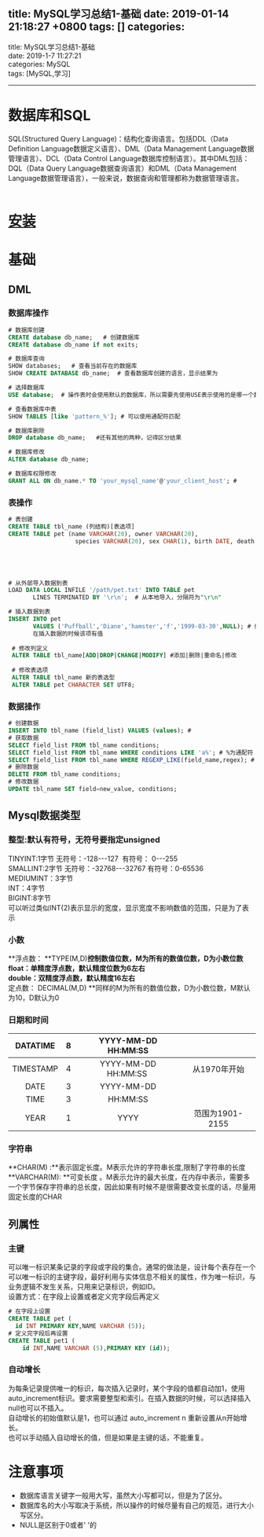 
title: MySQL学习总结1-基础
date: 2019-01-14 21:18:27 +0800
tags: []
categories: 
---

title: MySQL学习总结1-基础<br />date: 2019-1-7 11:27:21<br />categories: MySQL<br />tags: [MySQL,学习]

---

# 数据库和SQL

SQL(Structured
Query Language)：结构化查询语言。包括DDL（Data Definition Language数据定义语言）、DML（Data Management Language数据管理语言）、DCL（Data Control Language数据库控制语言）。其中DML包括：DQL（Data Query Language数据查询语言）和DML（Data Management Language数据管理语言），一般来说，数据查询和管理都称为数据管理语言。  <br />   
# [安装]()
# 基础
## DML
### 数据库操作
```sql
# 数据库创建
CREATE database db_name;   # 创建数据库
CREATE database db_name if not exits;  

# 数据库查询
SHOW databases;   # 查看当前存在的数据库
SHOW CREATE DATABASE db_name;  # 查看数据库创建的语言，显示结果为

# 选择数据库
USE database;  # 操作表时会使用默认的数据库，所以需要先使用USE表示使用的是哪一个数据库

# 查看数据库中表
SHOW TABLES [like 'pattern_%']; # 可以使用通配符匹配

# 数据库删除
DROP database db_name;   #还有其他的两种，记得区分结果

# 数据库修改
ALTER database db_name;  

# 数据库权限修改
GRANT ALL ON db_name.* TO 'your_mysql_name'@'your_client_host'; # 
```

### 表操作

```sql
# 表创建
CREATE TABLE tbl_name (列结构)[表选项]
CREATE TABLE pet (name VARCHAR(20), owner VARCHAR(20), 
                   species VARCHAR(20), sex CHAR(1), birth DATE, death DATE);





# 从外部导入数据到表
LOAD DATA LOCAL INFILE '/path/pet.txt' INTO TABLE pet
       LINES TERMINATED BY '\r\n';  # 从本地导入，分隔符为"\r\n"

# 插入数据到表
INSERT INTO pet
       VALUES ('Puffball','Diane','hamster','f','1999-03-30',NULL); # 如果设置了NOT NULL，则需要
       在插入数据的时候该项有值
 
 # 修改列定义
 ALTER TABLE tbl_name[ADD|DROP|CHANGE|MODIFY] #添加|删除|重命名|修改
 
 # 修改表选项
 ALTER TABLE tbl_name 新的表选型
 ALTER TABLE pet CHARACTER SET UTF8;
```

### 数据操作

```sql
# 创建数据
INSERT INTO tbl_name (field_list) VALUES (values); #
# 获取数据
SELECT field_list FROM tbl_name conditions;
SELECT field_list FROM tbl_name WHERE conditions LIKE 'a%'; # %为通配符
SELECT field_list FROM tbl_name WHERE REGEXP_LIKE(field_name,regex); # 使用正则表达式匹配
# 删除数据
DELETE FROM tbl_name conditions;
# 修改数据
UPDATE tbl_name SET field=new_value, conditions;
```

## Mysql数据类型
### 整型:默认有符号，无符号要指定unsigned
TINYINT:1字节 无符号：-128---127  有符号： 0---255<br />SMALLINT:2字节 无符号：-32768---32767 有符号：0-65536<br />MEDIUMINT：3字节<br />INT：4字节<br />BIGINT:8字节<br />可以听过类似INT(2)表示显示的宽度，显示宽度不影响数值的范围，只是为了表示

### 小数
**浮点数： **TYPE(M,D)**控制数值位数，M为所有的数值位数，D为小数位数<br />float：单精度浮点数，默认精度位数为6左右<br />double：双精度浮点数，默认精度16左右<br />** 定点数： DECIMAL(M,D) **同样的M为所有的数值位数，D为小数位数，M默认为10，D默认为0

### 日期和时间

| DATATIME | 8 | YYYY-MM-DD HH:MM:SS |  |
| :---: | :---: | :---: | :---: |
| TIMESTAMP | 4 | YYYY-MM-DD HH:MM:SS  | 从1970年开始 |
| DATE | 3 | YYYY-MM-DD |  |
| TIME | 3 | HH:MM:SS |  |
| YEAR | 1 | YYYY | 范围为1901-2155 |

### 字符串
**CHAR(M) :**表示固定长度。M表示允许的字符串长度,限制了字符串的长度<br />**VARCHAR(M): **可变长度 。M表示允许的最大长度，在内存中表示，需要多一个字节保存字符串的总长度，因此如果有时候不是很需要改变长度的话，尽量用固定长度的CHAR

## 列属性
### 主键
可以唯一标识某条记录的字段或字段的集合。通常的做法是，设计每个表存在一个可以唯一标识的主键字段，最好利用与实体信息不相关的属性，作为唯一标识，与业务逻辑不发生关系，只用来记录标识，例如ID。<br />设置方式：在字段上设置或者定义完字段后再定义
```sql
# 在字段上设置
CREATE TABLE pet (
  id INT PRIMARY KEY,NAME VARCHAR (5));
# 定义完字段后再设置
CREATE TABLE pet1 (
	id INT,NAME VARCHAR (5),PRIMARY KEY (id));
```

### 自动增长
为每条记录提供唯一的标识，每次插入记录时，某个字段的值都自动加1，使用auto_increment标识。要求需要整型和索引。在插入数据的时候，可以选择插入null也可以不插入。  <br />自动增长的初始值默认是1，也可以通过 auto_increment n 重新设置从n开始增长。<br />也可以手动插入自动增长的值，但是如果是主键的话，不能重复。
# 注意事项
* 数据库语言关键字一般用大写，虽然大小写都可以，但是为了区分。
* 数据库名的大小写取决于系统，所以操作的时候尽量有自己的规范，进行大小写区分。
* NULL是区别于0或者' '的

